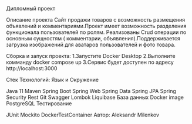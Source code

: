 Дипломный проект

Описание проекта
Сайт продажи товаров с возможность размещения объявлений и комментариями.Проект имеет возможность разделения  функционала пользователей по ролям.
Реализованы Crud операции по основным сущностям ( комментарии, объявления).Поддерживается загрузка изображений для аватаров пользователей и фото товара.

Сборка и запуск проекта:
1.Запустите Docker Desktop
2.Выполните комманду docker compose up
3.Сервис будет доступен по адресу http://localhost:3000

Стек Технологий:
Язык и Окружение

Java 11
Maven
Spring Boot
Spring Web
Spring Data
Spring JPA
Spring Security
Rest
Git
Swagger
Lombok
Liquibase
База данных
Docker image
PostgreSQL
Тестирование

JUnit
Mockito
DockerTestContainer
Автор:
Aleksandr Milenkov
